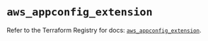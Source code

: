 # `aws_appconfig_extension`

Refer to the Terraform Registry for docs: [`aws_appconfig_extension`](https://registry.terraform.io/providers/hashicorp/aws/5.31.0/docs/resources/appconfig_extension).
